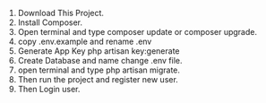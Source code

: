 1. Download This Project.
2. Install Composer.
3. Open terminal and type composer update or composer upgrade.
4. copy .env.example and rename .env
5. Generate App Key php artisan key:generate
6. Create Database and name change .env file.
7. open terminal and type php artisan migrate.
8. Then run the project and register new user.
9. Then Login user.